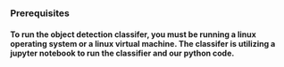 ### Prerequisites
  #### To run the object detection classifer, you must be running a linux operating system or a linux virtual machine. The classifer is utilizing a jupyter notebook to run the classifier and our python code. 

